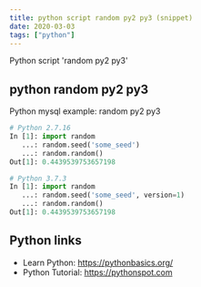 ```yaml
---
title: python script random py2 py3 (snippet)
date: 2020-03-03
tags: ["python"]
---
```

Python script 'random py2 py3'


## python random py2 py3

Python mysql example: random py2 py3

```python
# Python 2.7.16
In [1]: import random
   ...: random.seed('some_seed')
   ...: random.random()
Out[1]: 0.4439539753657198

# Python 3.7.3
In [1]: import random 
   ...: random.seed('some_seed', version=1) 
   ...: random.random()
Out[1]: 0.4439539753657198

```

## Python links

- Learn Python: https://pythonbasics.org/
- Python Tutorial: https://pythonspot.com
